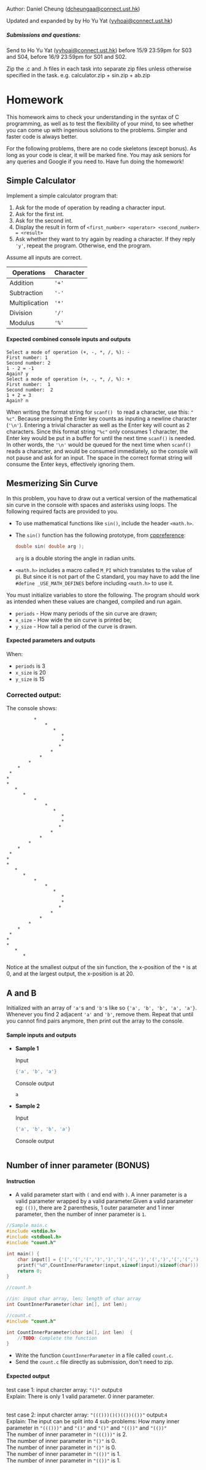 Author: Daniel Cheung (dcheungaa@connect.ust.hk)

Updated and expanded by by Ho Yu Yat (yyhoai@connect.ust.hk)

##### Submissions and questions:
Send to Ho Yu Yat (yyhoai@connect.ust.hk) before 15/9 23:59pm for S03 and S04, before 16/9 23:59pm for S01 and S02.

Zip the .c and .h files in each task into separate zip files unless otherwise specified in the task.
e.g. calculator.zip + sin.zip + ab.zip

# Homework

This homework aims to check your understanding in the syntax of C programming, as well as to test the flexibility of your mind, to see whether you can come up with ingenious solutions to the problems. Simpler and faster code is always better.

For the following problems, there are no code skeletons (except bonus). As long as your code is clear, it will be marked fine. You may ask seniors for any queries and Google if you need to. Have fun doing the homework!

## Simple Calculator

Implement a simple calculator program that:

1. Ask for the mode of operation by reading a character input.
2. Ask for the first int.
3. Ask for the second int.
4. Display the result in form of `<first_number> <operator> <second_number> = <result>`
5. Ask whether they want to try again by reading a character. If they reply `'y'`, repeat the program. Otherwise, end the program.

Assume all inputs are correct.

| Operations     | Character |
| -------------- | --------- |
| Addition       |     `'+'` |
| Subtraction    |     `'-'` |
| Multiplication |     `'*'` |
| Division       |     `'/'` |
| Modulus        |     `'%'` |

#### Expected combined console inputs and outputs

```
Select a mode of operation (+, -, *, /, %): -
First number: 1
Second number: 2
1 - 2 = -1
Again? y
Select a mode of operation (+, -, *, /, %): +
First number:  1
Second number:  2
1 + 2 = 3
Again? n
```

When writing the format string for `scanf() ` to read a character, use this: `" %c"`. Because pressing the Enter key counts as inputing a newline character (`'\n'`). Entering a trivial character as well as the Enter key will count as 2 characters. Since this format string `"%c"` only consumes 1 character, the Enter key would be put in a buffer for until the next time `scanf()` is needed. In other words, the `'\n'` would be queued for the next time when `scanf()` reads a character, and would be consumed immediately, so the console will not pause and ask for an input. The space in the correct format string will consume the Enter keys, effectively ignoring them.

## Mesmerizing Sin Curve

In this problem, you have to draw out a vertical version of the mathematical sin curve in the console with spaces and asterisks using loops. The following required facts are provided to you.

- To use mathematical functions like `sin()`, include the header `<math.h>`.

- The `sin()` function has the following prototype, from [cppreference](https://en.cppreference.com/w/c/numeric/math/sin):

  ```c
  double sin( double arg );
  ```

  `arg` is a double storing the angle in radian units.

- `<math.h>` includes a macro called `M_PI` which translates to the value of pi. But since it is not part of the C standard, you may have to add the line `#define _USE_MATH_DEFINES` before including `<math.h>` to use it.

You must initialize variables to store the following. The program should work as intended when these values are changed, compiled and run again.

- `periods` - How many periods of the sin curve are drawn;
- `x_size` - How wide the sin curve is printed be;
- `y_size` - How tall a period of the curve is drawn.

#### Expected parameters and outputs

When:

- `periods` is 3
- `x_size` is 20
- `y_size` is 15

### Corrected output:

The console shows:

```
          *
              *
                 *
                    *
                    *
                   *
                *
            *
        *
    *
 *
*
*
   *
      *
          *
              *
                 *
                    *
                    *
                   *
                *
            *
        *
    *
 *
*
*
   *
      *
          *
              *
                 *
                    *
                    *
                   *
                *
            *
        *
    *
 *
*
*
   *
      *

```

Notice at the smallest output of the sin function, the x-position of the `*` is at 0, and at the largest output, the x-position is at 20.

## A and B

Initialized with an array of `'a'`s and `'b'`s like so `{'a', 'b', 'b', 'a', 'a'}`. Whenever you find 2 adjacent  `'a'` and `'b'`, remove them. Repeat that until you cannot find pairs anymore, then print out the array to the console.

#### Sample inputs and outputs

- **Sample 1**

  Input

  ```c
  {'a', 'b', 'a'}
  ```

  Console output

  ```
  a
  ```

- **Sample 2**

  Input

  ```c
  {'a', 'b', 'b', 'a'}
  ```

  Console output

  ```
  
  ```
  
## Number of inner parameter (BONUS)

#### Instruction

- A valid parameter start with `(` and end with `)`. A inner parameter is a valid parameter wrapped by a valid parameter.Given a valid parameter eg: `(())`, there are 2 parenthesis, 1 outer parameter and  1 inner parameter, then the number of inner parameter is `1`.

```c
//Sample main.c
#include <stdio.h>
#include <stdbool.h>
#include "count.h"

int main() {
    char input[] = {'(','(','(',')',')',')','(',')','(',')','(','(',')',')','(','(',')',')'};
    printf("%d",CountInnerParameter(input,sizeof(input)/sizeof(char))); //Expected output is 4
    return 0;
}
```

```c
//count.h

//in: input char array, len: length of char array
int CountInnerParameter(char in[], int len);
```

```c
//count.c
#include "count.h"

int CountInnerParameter(char in[], int len)  {
    //TODO: Complete the function
}
```

- Write the function `CountInnerParameter` in a file called `count.c`.
- Send the `count.c` file directly as submission, don't need to zip.

#### Expected output
test case 1: input charcter array: `"()"` output:`0` <br/>
Explain: There is only 1 valid parameter. 0 inner parameter.<br/><br/>

test case 2: input charcter array: `"((()))()()(())(())"` output:`4` <br/>
Explain: The input can be split into 4 sub-problems: How many inner parameter in `"((()))"` and `"()"` and `"()"` and `"(())"` and `"(())"`<br/>
The number of inner parameter in `"((()))"` is 2.<br/>
The number of inner parameter in `"()"` is 0.<br/>
The number of inner parameter in `"()"` is 0.<br/>
The number of inner parameter in `"(())"` is 1.<br/>
The number of inner parameter in `"(())"` is 1.<br/>
